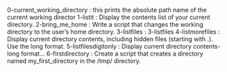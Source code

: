 0-current_working_directory	: this prints the absolute path name of the current working director
1-listit        		: Display the contents list of your current directory.
2-bring_me_home 		: Write a script that changes the working directory to the user’s home directory.
3-listfiles 			: 3-listfiles
4-listmorefiles 		: Display current directory contents, including hidden files (starting with .). Use the long format.
5-listfilesdigitonly		: Display current directory contents-long format...
6-firstdirectory		: Create a script that creates a directory named my_first_directory in the /tmp/ directory.




